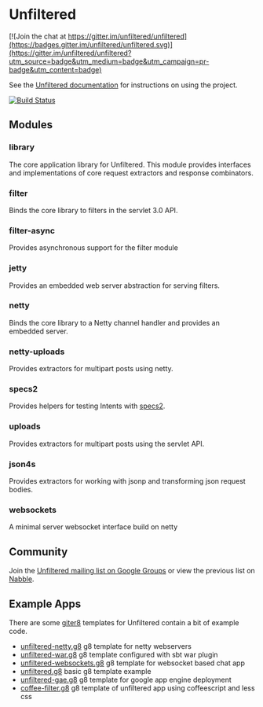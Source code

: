 # Unfiltered

[![Join the chat at https://gitter.im/unfiltered/unfiltered](https://badges.gitter.im/unfiltered/unfiltered.svg)](https://gitter.im/unfiltered/unfiltered?utm_source=badge&utm_medium=badge&utm_campaign=pr-badge&utm_content=badge)

See the [Unfiltered documentation](http://unfiltered.ws) for instructions on using the project.

[![Build Status](https://travis-ci.org/unfiltered/unfiltered.svg)](https://travis-ci.org/unfiltered/unfiltered)

## Modules

### library

The core application library for Unfiltered. This module provides interfaces and implementations of core request extractors and response combinators.

### filter

Binds the core library to filters in the servlet 3.0 API.

### filter-async

Provides asynchronous support for the filter module

### jetty

Provides an embedded web server abstraction for serving filters.

### netty

Binds the core library to a Netty channel handler and provides an embedded server.

### netty-uploads

Provides extractors for multipart posts using netty.

### specs2

Provides helpers for testing Intents with [specs2](http://etorreborre.github.io/specs2/).

### uploads

Provides extractors for multipart posts using the servlet API.

### json4s

Provides extractors for working with jsonp and transforming json request bodies.

### websockets

A minimal server websocket interface build on netty

## Community

Join the [Unfiltered mailing list on Google Groups](http://groups.google.com/group/unfiltered-scala/topics) or view the previous list on [Nabble](http://databinder.3617998.n2.nabble.com/Unfiltered-f5560764.html).

## Example Apps

There are some [giter8](https://github.com/foundweekends/giter8) templates for Unfiltered contain a bit of example code.

- [unfiltered-netty.g8](https://github.com/unfiltered/unfiltered-netty.g8) g8 template for netty webservers
- [unfiltered-war.g8](https://github.com/unfiltered/unfiltered-war.g8) g8 template configured with sbt war plugin
- [unfiltered-websockets.g8](https://github.com/unfiltered/unfiltered-websockets.g8) g8 template for websocket based chat app
- [unfiltered.g8](https://github.com/unfiltered/unfiltered.g8) basic g8 template example
- [unfiltered-gae.g8](https://github.com/unfiltered/unfiltered-gae.g8) g8 template for google app engine deployment
- [coffee-filter.g8](https://github.com/unfiltered/coffee-filter.g8) g8 template of unfiltered app using coffeescript and less css

